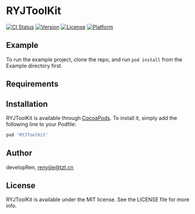# RYJToolKit

[![CI Status](https://img.shields.io/travis/developRen/RYJToolKit.svg?style=flat)](https://travis-ci.org/developRen/RYJToolKit)
[![Version](https://img.shields.io/cocoapods/v/RYJToolKit.svg?style=flat)](https://cocoapods.org/pods/RYJToolKit)
[![License](https://img.shields.io/cocoapods/l/RYJToolKit.svg?style=flat)](https://cocoapods.org/pods/RYJToolKit)
[![Platform](https://img.shields.io/cocoapods/p/RYJToolKit.svg?style=flat)](https://cocoapods.org/pods/RYJToolKit)

## Example

To run the example project, clone the repo, and run `pod install` from the Example directory first.

## Requirements

## Installation

RYJToolKit is available through [CocoaPods](https://cocoapods.org). To install
it, simply add the following line to your Podfile:

```ruby
pod 'RYJToolKit'
```

## Author

developRen, renyijie@tzt.cn

## License

RYJToolKit is available under the MIT license. See the LICENSE file for more info.
